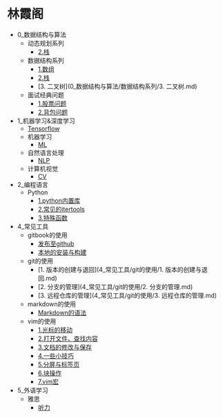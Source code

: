 # 林霞阁

- 0_数据结构与算法
  - 动态规划系列
    * [2.栈](0_数据结构与算法/动态规划系列/2.栈.md)
  - 数据结构系列
    * [1.数组](0_数据结构与算法/数据结构系列/1.数组.md)
    * [2.栈](0_数据结构与算法/数据结构系列/2.栈.md)
    * [3. 二叉树](0_数据结构与算法/数据结构系列/3. 二叉树.md)
  - 面试经典问题
    * [1.股票问题](0_数据结构与算法/面试经典问题/1.股票问题.md)
    * [2.背包问题](0_数据结构与算法/面试经典问题/2.背包问题.md)
- 1_机器学习&深度学习
  - [Tensorflow](1_机器学习&深度学习/tensorflow/README.md)
  - 机器学习
    * [ML](1_机器学习&深度学习/机器学习/ML.md)
  - 自然语言处理
    * [NLP](1_机器学习&深度学习/自然语言处理/NLP.md)
  - 计算机视觉
    * [CV](1_机器学习&深度学习/计算机视觉/CV.md)
- 2_编程语言
  - Python
    * [1.python内置库](2_编程语言/python/1.python内置库.md)
    * [2.常见的itertools](2_编程语言/python/2.常见的itertools.md)
    * [3.特殊函数](2_编程语言/python/3.特殊函数.md)
- 4_常见工具
  - gitbook的使用
    * [发布至github](4_常见工具/gitbook的使用/发布至github.md)
    * [本地的安装与构建](4_常见工具/gitbook的使用/本地的安装与构建.md)
  - git的使用
    * [1. 版本的创建与退回](4_常见工具/git的使用/1. 版本的创建与退回.md)
    * [2. 分支的管理](4_常见工具/git的使用/2. 分支的管理.md)
    * [3. 远程仓库的管理](4_常见工具/git的使用/3. 远程仓库的管理.md)
  - markdown的使用
    * [Markdown的语法](4_常见工具/markdown的使用/Markdown的语法.md)
  - vim的使用
    * [1.光标的移动](4_常见工具/vim的使用/1.光标的移动.md)
    * [2.打开文件、查找内容](4_常见工具/vim的使用/2.打开文件、查找内容.md)
    * [3.文档的修改与保存](4_常见工具/vim的使用/3.文档的修改与保存.md)
    * [4.一些小技巧](4_常见工具/vim的使用/4.一些小技巧.md)
    * [5.分屏与标签页](4_常见工具/vim的使用/5.分屏与标签页.md)
    * [6.块操作](4_常见工具/vim的使用/6.块操作.md)
    * [7.vim宏](4_常见工具/vim的使用/7.vim宏.md)
- 5_外语学习
  - 雅思
    * [听力](5_外语学习/雅思/听力.md)
